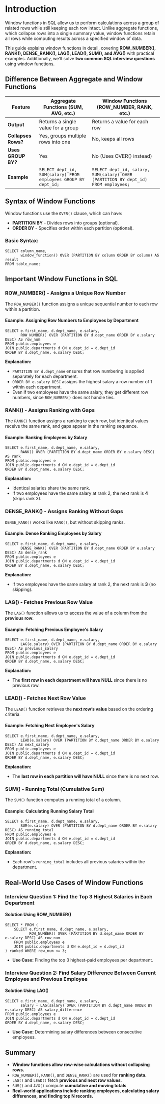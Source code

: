 # Introduction
Window functions in SQL allow us to perform calculations across a group of related rows while still keeping each row intact. Unlike aggregate functions, which collapse rows into a single summary value, window functions retain all rows while computing results across a specified window of data.

This guide explains window functions in detail, covering **ROW_NUMBER(), RANK(), DENSE_RANK(), LAG(), LEAD(), SUM(), and AVG()** with practical examples. Additionally, we'll solve **two common SQL interview questions** using window functions.

## Difference Between Aggregate and Window Functions

| Feature                 | Aggregate Functions (SUM, AVG, etc.) | Window Functions (ROW_NUMBER, RANK, etc.) |
|-------------------------|-------------------------------------|------------------------------------------|
| **Output**              | Returns a single value for a group | Returns a value for each row            |
| **Collapses Rows?**     | Yes, groups multiple rows into one | No, keeps all rows                      |
| **Uses GROUP BY?**      | Yes                                 | No (Uses OVER() instead)                |
| **Example**            | `SELECT dept_id, SUM(salary) FROM employees GROUP BY dept_id;` | `SELECT dept_id, salary, SUM(salary) OVER (PARTITION BY dept_id) FROM employees;` |

## Syntax of Window Functions
Window functions use the `OVER()` clause, which can have:

* **PARTITION BY** - Divides rows into groups (optional).
* **ORDER BY** - Specifies order within each partition (optional).

### Basic Syntax:
```
SELECT column_name, 
       window_function() OVER (PARTITION BY column ORDER BY column) AS result
FROM table_name;
```

## Important Window Functions in SQL

### ROW_NUMBER() - Assigns a Unique Row Number
The `ROW_NUMBER()` function assigns a unique sequential number to each row within a partition.

#### Example: Assigning Row Numbers to Employees by Department
```
SELECT e.first_name, d.dept_name, e.salary,
       ROW_NUMBER() OVER (PARTITION BY d.dept_name ORDER BY e.salary DESC) AS row_num
FROM public.employees e 
JOIN public.departments d ON e.dept_id = d.dept_id
ORDER BY d.dept_name, e.salary DESC;
```

**Explanation:**
- `PARTITION BY d.dept_name` ensures that row numbering is applied separately for each department.
- `ORDER BY e.salary DESC` assigns the highest salary a row number of 1 within each department.
- Even if two employees have the same salary, they get different row numbers, since `ROW_NUMBER()` does not handle ties.

### RANK() - Assigns Ranking with Gaps
The `RANK()` function assigns a ranking to each row, but identical values receive the same rank, and gaps appear in the ranking sequence.

#### Example: Ranking Employees by Salary
```
SELECT e.first_name, d.dept_name, e.salary,
       RANK() OVER (PARTITION BY d.dept_name ORDER BY e.salary DESC) AS rank
FROM public.employees e 
JOIN public.departments d ON e.dept_id = d.dept_id
ORDER BY d.dept_name, e.salary DESC;
```

**Explanation:**
- Identical salaries share the same rank.
- If two employees have the same salary at rank 2, the next rank is **4** (skips rank 3).

### DENSE_RANK() - Assigns Ranking Without Gaps
`DENSE_RANK()` works like `RANK()`, but without skipping ranks.

#### Example: Dense Ranking Employees by Salary
```
SELECT e.first_name, d.dept_name, e.salary,
       DENSE_RANK() OVER (PARTITION BY d.dept_name ORDER BY e.salary DESC) AS dense_rank
FROM public.employees e 
JOIN public.departments d ON e.dept_id = d.dept_id
ORDER BY d.dept_name, e.salary DESC;
```

**Explanation:**
- If two employees have the same salary at rank 2, the next rank is **3** (no skipping).

### LAG() - Fetches Previous Row Value
The `LAG()` function allows us to access the value of a column from the **previous row**.

#### Example: Fetching Previous Employee's Salary
```
SELECT e.first_name, d.dept_name, e.salary,
       LAG(e.salary) OVER (PARTITION BY d.dept_name ORDER BY e.salary DESC) AS previous_salary
FROM public.employees e 
JOIN public.departments d ON e.dept_id = d.dept_id
ORDER BY d.dept_name, e.salary DESC;
```

**Explanation:**
- The **first row in each department will have NULL** since there is no previous row.

### LEAD() - Fetches Next Row Value
The `LEAD()` function retrieves the **next row’s value** based on the ordering criteria.

#### Example: Fetching Next Employee's Salary
```
SELECT e.first_name, d.dept_name, e.salary,
       LEAD(e.salary) OVER (PARTITION BY d.dept_name ORDER BY e.salary DESC) AS next_salary
FROM public.employees e 
JOIN public.departments d ON e.dept_id = d.dept_id
ORDER BY d.dept_name, e.salary DESC;
```

**Explanation:**
- The **last row in each partition will have NULL** since there is no next row.

### SUM() - Running Total (Cumulative Sum)
The `SUM()` function computes a running total of a column.

#### Example: Calculating Running Salary Total
```
SELECT e.first_name, d.dept_name, e.salary,
       SUM(e.salary) OVER (PARTITION BY d.dept_name ORDER BY e.salary DESC) AS running_total
FROM public.employees e 
JOIN public.departments d ON e.dept_id = d.dept_id
ORDER BY d.dept_name, e.salary DESC;
```

**Explanation:**
- Each row's `running_total` includes all previous salaries within the department.

## Real-World Use Cases of Window Functions

### Interview Question 1: Find the Top 3 Highest Salaries in Each Department
#### Solution Using ROW_NUMBER()
```
SELECT * FROM (
    SELECT e.first_name, d.dept_name, e.salary,
           ROW_NUMBER() OVER (PARTITION BY d.dept_name ORDER BY e.salary DESC) AS row_num
    FROM public.employees e 
    JOIN public.departments d ON e.dept_id = d.dept_id
) ranked WHERE row_num <= 3;
```
* **Use Case:** Finding the top 3 highest-paid employees per department.

### Interview Question 2: Find Salary Difference Between Current Employee and Previous Employee
#### Solution Using LAG()
```
SELECT e.first_name, d.dept_name, e.salary,
       salary - LAG(salary) OVER (PARTITION BY d.dept_name ORDER BY e.salary DESC) AS salary_difference
FROM public.employees e 
JOIN public.departments d ON e.dept_id = d.dept_id
ORDER BY d.dept_name, e.salary DESC;
```
* **Use Case:** Determining salary differences between consecutive employees.

## Summary
* **Window functions allow row-wise calculations without collapsing rows.**
* `ROW_NUMBER()`, `RANK()`, and `DENSE_RANK()` are used for **ranking data**.
* `LAG()` and `LEAD()` fetch **previous and next row values**.
* `SUM()` and `AVG()` compute **cumulative and moving totals**.
* **Real-world applications include ranking employees, calculating salary differences, and finding top N records.**